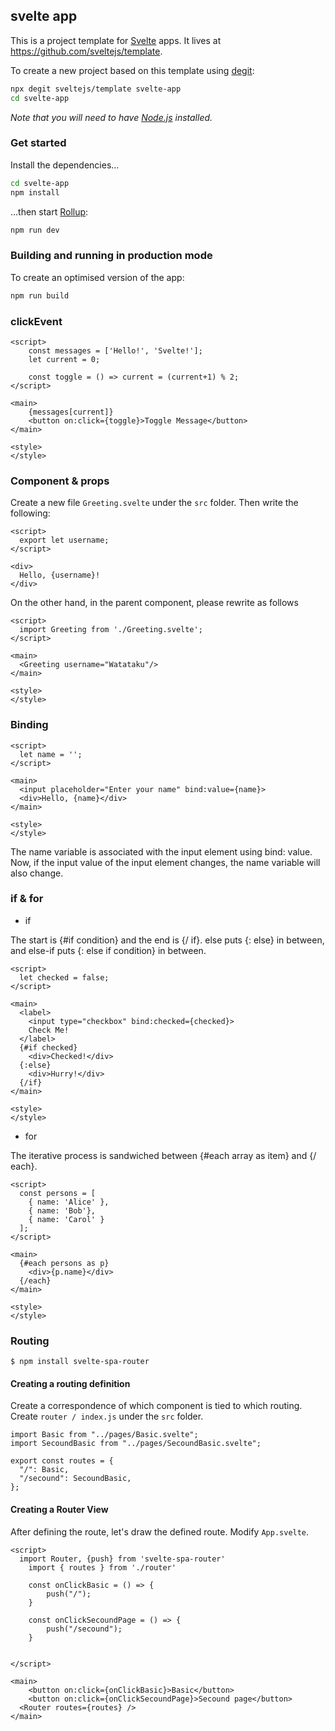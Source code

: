 ## svelte app

This is a project template for [Svelte](https://svelte.dev) apps. It lives at https://github.com/sveltejs/template.

To create a new project based on this template using [degit](https://github.com/Rich-Harris/degit):

```bash
npx degit sveltejs/template svelte-app
cd svelte-app
```

_Note that you will need to have [Node.js](https://nodejs.org) installed._

### Get started

Install the dependencies...

```bash
cd svelte-app
npm install
```

...then start [Rollup](https://rollupjs.org):

```bash
npm run dev
```

### Building and running in production mode

To create an optimised version of the app:

```bash
npm run build
```

### clickEvent

```
<script>
	const messages = ['Hello!', 'Svelte!'];
	let current = 0;

	const toggle = () => current = (current+1) % 2;
</script>

<main>
	{messages[current]}
	<button on:click={toggle}>Toggle Message</button>
</main>

<style>
</style>
```

### Component & props

Create a new file `Greeting.svelte` under the `src` folder. Then write the following:

```
<script>
  export let username;
</script>

<div>
  Hello, {username}!
</div>
```

On the other hand, in the parent component, please rewrite as follows

```
<script>
  import Greeting from './Greeting.svelte';
</script>

<main>
  <Greeting username="Watataku"/>
</main>

<style>
</style>
```

### Binding

```
<script>
  let name = '';
</script>

<main>
  <input placeholder="Enter your name" bind:value={name}>
  <div>Hello, {name}</div>
</main>

<style>
</style>
```

The name variable is associated with the input element using bind: value. Now, if the input value of the input element changes, the name variable will also change.

### if & for

- if

The start is {#if condition} and the end is {/ if}. else puts {: else} in between, and else-if puts {: else if condition} in between.

```
<script>
  let checked = false;
</script>

<main>
  <label>
    <input type="checkbox" bind:checked={checked}>
    Check Me!
  </label>
  {#if checked}
    <div>Checked!</div>
  {:else}
    <div>Hurry!</div>
  {/if}
</main>

<style>
</style>
```

- for

The iterative process is sandwiched between {#each array as item} and {/ each}.

```
<script>
  const persons = [
    { name: 'Alice' },
    { name: 'Bob'},
    { name: 'Carol' }
  ];
</script>

<main>
  {#each persons as p}
    <div>{p.name}</div>
  {/each}
</main>

<style>
</style>
```

### Routing

```
$ npm install svelte-spa-router
```

#### Creating a routing definition

Create a correspondence of which component is tied to which routing.
Create `router / index.js` under the `src` folder.

```
import Basic from "../pages/Basic.svelte";
import SecoundBasic from "../pages/SecoundBasic.svelte";

export const routes = {
  "/": Basic,
  "/secound": SecoundBasic,
};
```

#### Creating a Router View

After defining the route, let's draw the defined route.
Modify `App.svelte`.

```
<script>
  import Router, {push} from 'svelte-spa-router'
	import { routes } from './router'

	const onClickBasic = () => {
		push("/");
	}

	const onClickSecoundPage = () => {
		push("/secound");
	}


</script>

<main>
	<button on:click={onClickBasic}>Basic</button>
	<button on:click={onClickSecoundPage}>Secound page</button>
  <Router routes={routes} />
</main>
```
